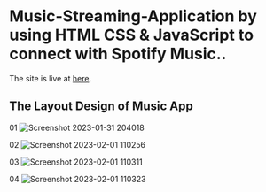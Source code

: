 # Music-Streaming-Application by using HTML CSS & JavaScript to connect with Spotify Music..


The site is live at [here](https://sudhanshu-77.github.io/Music-Streaming-Application/).



## The Layout Design of Music App
01
![Screenshot 2023-01-31 204018](https://user-images.githubusercontent.com/86345777/215934119-2ebd864b-6acb-44f1-a645-729b281219ca.png)

02
![Screenshot 2023-02-01 110256](https://user-images.githubusercontent.com/86345777/215935015-1e7f9233-12fd-4e60-b2a9-9ec725748b7c.png)

03
![Screenshot 2023-02-01 110311](https://user-images.githubusercontent.com/86345777/215935009-ac4deb67-0973-479c-a015-406ea3097348.png)

04
![Screenshot 2023-02-01 110323](https://user-images.githubusercontent.com/86345777/215934999-b34ac65f-3b91-4c6f-90fa-a0b3e8b6d76c.png)


